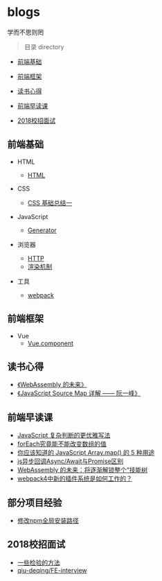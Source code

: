# blogs
学而不思则罔

> 目录 directory
* [前端基础](#前端基础)

* [前端框架](#前端框架)

* [读书心得](#读书心得)

* [前端早读课](#前端早读课)

* [2018校招面试](#2018校招面试)

## 前端基础
* HTML
  * [HTML](/src/Basics/HTML/HTML.md)

* CSS
  * [CSS 基础总结一](/src/Basics/CSS/CSS基础总结一.md)

* JavaScript
  * [Generator](/src/Basics/js/Generator.md)

* 浏览器
  * [HTTP](/src/browser/HTTP.md)
  * [渲染机制](/src/browser/渲染机制.md)

* 工具
  * [webpack](/src/Tool/Webpack.md)

## 前端框架
* Vue
  * [Vue.component](/src/Vue/vue.component.md)

## 读书心得
* [《WebAssembly 的未来》](/src/Article/WebAssembly.md)
* [《JavaScript Source Map 详解 —— 阮一峰》](/src/Article/SourceMap.md)

## 前端早读课
* [JavaScript 复杂判断的更优雅写法](https://mp.weixin.qq.com/s/k-c2A-0mrLPW-ebZ-0P3Ng)
* [forEach究竟能不能改变数组的值](https://blog.csdn.net/ZhengKehang/article/details/81281563)
* [你应该知道的 JavaScript Array.map() 的 5 种用途](https://juejin.im/entry/5beb69746fb9a049bd41d815)
* [js异步回调Async/Await与Promise区别](http://caibaojian.com/asyncawait.html)
* [WebAssembly 的未来：将逐渐解锁整个“技能树](https://mp.weixin.qq.com/s/3k0am9CkpWopqSpO1iOkzA)
* [webpack4中新的插件系统是如何工作的？](https://medium.com/webpack/the-new-plugin-system-week-22-23-c24e3b22e95)

## 部分项目经验
* [修改npm全局安装路径](/src/Experience/NPM.md)

## 2018校招面试
* [一些检验的方法](/src/interview/一些检验的方法.md)
* [qiu-deqing/FE-interview](https://github.com/qiu-deqing/FE-interview)

